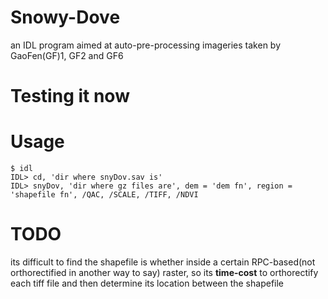 # Snowy-Dove
an IDL program aimed at auto-pre-processing imageries taken by GaoFen(GF)1, GF2 and GF6
# Testing it now

# Usage
```
$ idl
IDL> cd, 'dir where snyDov.sav is'
IDL> snyDov, 'dir where gz files are', dem = 'dem fn', region = 'shapefile fn', /QAC, /SCALE, /TIFF, /NDVI
```
# TODO
its difficult to find the shapefile is whether inside a certain RPC-based(not orthorectified in another way to say) raster, so its **time-cost** to orthorectify each tiff file and then determine its location between the shapefile
